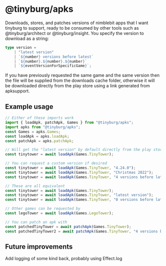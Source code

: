 # @tinyburg/apks

Downloads, stores, and patches versions of nimblebit apps that I want tinyburg to support, ready to be consumed by other tools such as @tinyburg/architect or @tinyburg/insight. You specify the version to download as a string:

```ts
type version =
    | "latest version"
    | `${number} versions before latest`
    | `${number}.${number}.${number}`
    | `${eventVersionForSpecificGame}`;
```

If you have previously requested the same game and the same version then the file will be supplied from the downloads cache folder, otherwise it will be downloaded directly from the play store using a link generated from apksupport.

## Example usage

```js
// Either of these imports work
import { loadApk, patchApk, Games } from "@tinyburg/apks";
import apks from "@tinyburg/apks";
const Games = apks.Games;
const loadApk = apks.loadApk;
const patchApk = apks.patchApk;

// Will get the "latest version" by default directly from the play store
const tinytower = await loadApk(Games.TinyTower);

// You can request a custom version if desired
const tinytower = await loadApk(Games.TinyTower, "4.24.0");
const tinytower = await loadApk(Games.TinyTower, "Christmas 2022");
const tinytower = await loadApk(Games.TinyTower, "4 versions before latest");

// These are all equivalent
const tinytower = await loadApk(Games.TinyTower);
const tinytower = await loadApk(Games.TinyTower, "latest version");
const tinytower = await loadApk(Games.TinyTower, "0 versions before latest");

// Other games can be requested by
const legoTower = await loadApk(Games.LegoTower);

// You can patch an apk with
const patchedTinyTower = await patchApk(Games.TinyTower);
const patchedTinyTower2 = await patchApk(Games.TinyTower, "4 versions before latest");
```

## Future improvements

Add logging of some kind back, probably using Effect.log
